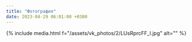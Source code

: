 ```yaml
---
title: "Фотография"
date: 2023-04-29 06:01:00 +0300
---
```



{% include media.html f="/assets/vk_photos/2/LUsRprcFF_I.jpg" alt="" %}
